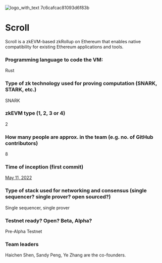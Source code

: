 ![logo_with_text 7c6cafcac81093d6f83b](https://user-images.githubusercontent.com/32202283/216722027-41498295-8290-4937-a047-5c457e2a360f.png)

# Scroll
Scroll is a zkEVM-based zkRollup on Ethereum that enables native compatibility for existing Ethereum applications and tools.

### Programming language to code the VM:
Rust

### Type of zk technology used for proving computation (SNARK, STARK, etc.)
SNARK

### zkEVM type (1, 2, 3 or 4)
2

### How many people are approx. in the team (e.g. no. of GitHub contributors)
8

### Time of inception (first commit)
[May 11, 2022](https://github.com/scroll-tech/scroll-zkevm/commit/31eabb95346be45d76b08d0e1107b8bd3e07dd11)

### Type of stack used for networking and consensus (single sequencer? single prover? open sourced?)
Single sequencer, single prover

### Testnet ready? Open? Beta, Alpha? 
Pre-Alpha Testnet

### Team leaders
Haichen Shen, Sandy Peng, Ye Zhang are the co-founders.

